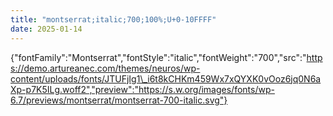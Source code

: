 ```yaml
---
title: "montserrat;italic;700;100%;U+0-10FFFF"
date: 2025-01-14
---
```


{"fontFamily":"Montserrat","fontStyle":"italic","fontWeight":"700","src":"https://demo.artureanec.com/themes/neuros/wp-content/uploads/fonts/JTUFjIg1\_i6t8kCHKm459Wx7xQYXK0vOoz6jq0N6aXp-p7K5ILg.woff2","preview":"https://s.w.org/images/fonts/wp-6.7/previews/montserrat/montserrat-700-italic.svg"}
